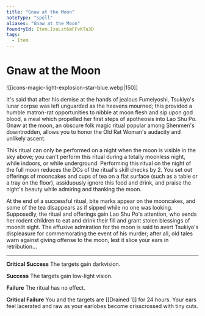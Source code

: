 ```yaml
---
title: "Gnaw at the Moon"
noteType: "spell"
aliases: "Gnaw at the Moon"
foundryId: Item.IzoLst6mFFvKTa3D
tags:
  - Item
---
```


# Gnaw at the Moon
![[icons-magic-light-explosion-star-blue.webp|150]]

It's said that after his demise at the hands of jealous Fumeiyoshi, Tsukiyo's lunar corpse was left unguarded as the heavens mourned; this provided a humble matron-rat opportunities to nibble at moon flesh and sip upon god blood, a meal which propelled her first steps of apotheosis into Lao Shu Po. Gnaw at the moon, an obscure folk magic ritual popular among Shenmen's downtrodden, allows you to honor the Old Rat Woman's audacity and unlikely ascent.

This ritual can only be performed on a night when the moon is visible in the sky above; you can't perform this ritual during a totally moonless night, while indoors, or while underground. Performing this ritual on the night of the full moon reduces the DCs of the ritual's skill checks by 2. You set out offerings of mooncakes and cups of tea on a flat surface (such as a table or a tray on the floor), assiduously ignore this food and drink, and praise the night's beauty while admiring and thanking the moon.

At the end of a successful ritual, bite marks appear on the mooncakes, and some of the tea disappears as if sipped while no one was looking. Supposedly, the ritual and offerings gain Lao Shu Po's attention, who sends her rodent children to eat and drink their fill and grant stolen blessings of moonlit sight. The effusive admiration for the moon is said to avert Tsukiyo's displeasure for commemorating the event of his murder; after all, old tales warn against giving offense to the moon, lest it slice your ears in retribution...

* * *

**Critical Success** The targets gain darkvision.

**Success** The targets gain low-light vision.

**Failure** The ritual has no effect.

**Critical Failure** You and the targets are [[Drained 1]] for 24 hours. Your ears feel lacerated and raw as your earlobes become crisscrossed with tiny cuts.
